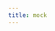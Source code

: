 ```yaml
---
title: mock
---
```


<script setup>
const packageName = '@wagmi/core'
const connectorsPackageName = '@wagmi/connectors'
</script>

<!-- @include: @shared/connectors/mock.md -->
